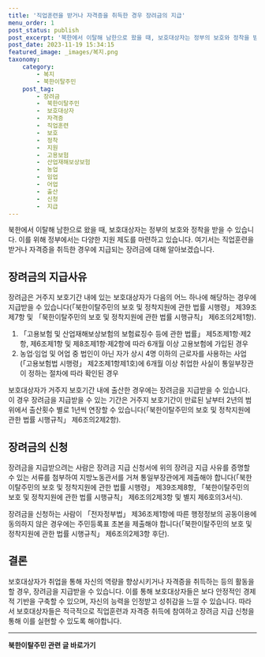 ```yaml
---
title: '직업훈련을 받거나 자격증을 취득한 경우 장려금의 지급'
menu_order: 1
post_status: publish
post_excerpt: '북한에서 이탈해 남한으로 왔을 때, 보호대상자는 정부의 보호와 정착을 받을 수 있습니다. 이를 위해 정부에서는 다양한 지원 제도를 마련하고 있습니다. 여기서는 직업훈련을 받거나 자격증을 취득한 경우에 지급되는 장려금에 대해 알아보겠습니다.'
post_date: 2023-11-19 15:34:15
featured_image: _images/복지.png
taxonomy:
    category:
        - 복지
        - 북한이탈주민
    post_tag:
        - 장려금
        -  북한이탈주민
        -  보호대상자
        -  자격증
        -  직업훈련
        -  보호
        -  정착
        -  지원
        -  고용보험
        -  산업재해보상보험
        -  농업
        -  임업
        -  어업
        -  출산
        -  신청
        -  지급
---
```



북한에서 이탈해 남한으로 왔을 때, 보호대상자는 정부의 보호와 정착을 받을 수 있습니다. 이를 위해 정부에서는 다양한 지원 제도를 마련하고 있습니다. 여기서는 직업훈련을 받거나 자격증을 취득한 경우에 지급되는 장려금에 대해 알아보겠습니다.

## 장려금의 지급사유

장려금은 거주지 보호기간 내에 있는 보호대상자가 다음의 어느 하나에 해당하는 경우에 지급받을 수 있습니다(「북한이탈주민의 보호 및 정착지원에 관한 법률 시행령」 제39조제7항 및 「북한이탈주민의 보호 및 정착지원에 관한 법률 시행규칙」 제6조의2제1항).

1. 「고용보험 및 산업재해보상보험의 보험료징수 등에 관한 법률」 제5조제1항·제2항, 제6조제1항 및 제8조제1항·제2항에 따라 6개월 이상 고용보험에 가입된 경우
2. 농업·임업 및 어업 중 법인이 아닌 자가 상시 4명 이하의 근로자를 사용하는 사업(「고용보험법 시행령」 제2조제1항제1호)에 6개월 이상 취업한 사실이 통일부장관이 정하는 절차에 따라 확인된 경우

보호대상자가 거주지 보호기간 내에 출산한 경우에는 장려금을 지급받을 수 있습니다. 이 경우 장려금을 지급받을 수 있는 기간은 거주지 보호기간이 만료된 날부터 2년의 범위에서 출산횟수 별로 1년씩 연장할 수 있습니다(「북한이탈주민의 보호 및 정착지원에 관한 법률 시행규칙」 제6조의2제2항).

## 장려금의 신청

장려금을 지급받으려는 사람은 장려금 지급 신청서에 위의 장려금 지급 사유를 증명할 수 있는 서류를 첨부하여 지방노동관서를 거쳐 통일부장관에게 제출해야 합니다(「북한이탈주민의 보호 및 정착지원에 관한 법률 시행령」 제39조제8항, 「북한이탈주민의 보호 및 정착지원에 관한 법률 시행규칙」 제6조의2제3항 및 별지 제6호의3서식).

장려금을 신청하는 사람이 「전자정부법」 제36조제1항에 따른 행정정보의 공동이용에 동의하지 않은 경우에는 주민등록표 초본을 제출해야 합니다(「북한이탈주민의 보호 및 정착지원에 관한 법률 시행규칙」 제6조의2제3항 후단).

## 결론

보호대상자가 취업을 통해 자신의 역량을 향상시키거나 자격증을 취득하는 등의 활동을 할 경우, 장려금을 지급받을 수 있습니다. 이를 통해 보호대상자들은 보다 안정적인 경제적 기반을 구축할 수 있으며, 자신의 능력을 인정받고 성취감을 느낄 수 있습니다. 따라서 보호대상자들은 적극적으로 직업훈련과 자격증 취득에 참여하고 장려금 지급 신청을 통해 이를 실현할 수 있도록 해야합니다.
<!-- wp:separator -->
<hr class="wp-block-separator has-alpha-channel-opacity"/>
<!-- /wp:separator -->

<!-- wp:group {"backgroundColor":"base","layout":{"type":"constrained"}} -->
<div class="wp-block-group has-base-background-color has-background"><!-- wp:paragraph {"align":"center","fontSize":"medium"} -->
<p class="has-text-align-center has-large-font-size"><strong>북한이탈주민 관련 글 바로가기</strong></p>
<!-- /wp:paragraph -->


<!-- wp:latest-posts
{"categories":[{"id":22630,"count":19,"description":"","link":"https://uknowlaw.com/category/%eb%b6%81%ed%95%9c%ec%9d%b4%ed%83%88%ec%a3%bc%eb%af%bc/","name":"북한이탈주민","slug":"북한이탈주민","taxonomy":"category","parent":0,"meta":[],"_links":{"self":[{"href":"https://uknowlaw.com/wp-json/wp/v2/categories/22630"}],"collection":[{"href":"https://uknowlaw.com/wp-json/wp/v2/categories"}],"about":[{"href":"https://uknowlaw.com/wp-json/wp/v2/taxonomies/category"}],"wp:post_type":[{"href":"https://uknowlaw.com/wp-json/wp/v2/posts?categories=22630"}],"curies":[{"name":"wp","href":"https://api.w.org/{rel}","templated":true}]}}],"postsToShow":100,"excerptLength":28,"postLayout":"grid","columns":2,"featuredImageAlign":"left","featuredImageSizeSlug":"large","fontSize":"small"} /--></div>
<!-- /wp:group -->